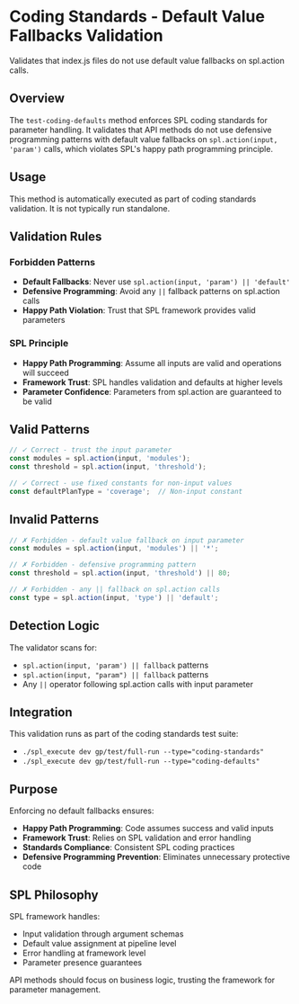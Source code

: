 # Coding Standards - Default Value Fallbacks Validation

Validates that index.js files do not use default value fallbacks on spl.action calls.

## Overview

The `test-coding-defaults` method enforces SPL coding standards for parameter handling. It validates that API methods do not use defensive programming patterns with default value fallbacks on `spl.action(input, 'param')` calls, which violates SPL's happy path programming principle.

## Usage

This method is automatically executed as part of coding standards validation. It is not typically run standalone.

## Validation Rules

### Forbidden Patterns
- **Default Fallbacks**: Never use `spl.action(input, 'param') || 'default'`
- **Defensive Programming**: Avoid any `||` fallback patterns on spl.action calls
- **Happy Path Violation**: Trust that SPL framework provides valid parameters

### SPL Principle
- **Happy Path Programming**: Assume all inputs are valid and operations will succeed
- **Framework Trust**: SPL handles validation and defaults at higher levels
- **Parameter Confidence**: Parameters from spl.action are guaranteed to be valid

## Valid Patterns

```javascript
// ✓ Correct - trust the input parameter
const modules = spl.action(input, 'modules');
const threshold = spl.action(input, 'threshold');

// ✓ Correct - use fixed constants for non-input values
const defaultPlanType = 'coverage';  // Non-input constant
```

## Invalid Patterns

```javascript
// ✗ Forbidden - default value fallback on input parameter
const modules = spl.action(input, 'modules') || '*';

// ✗ Forbidden - defensive programming pattern
const threshold = spl.action(input, 'threshold') || 80;

// ✗ Forbidden - any || fallback on spl.action calls
const type = spl.action(input, 'type') || 'default';
```

## Detection Logic

The validator scans for:
- `spl.action(input, 'param') || fallback` patterns
- `spl.action(input, "param") || fallback` patterns  
- Any `||` operator following spl.action calls with input parameter

## Integration

This validation runs as part of the coding standards test suite:

- `./spl_execute dev gp/test/full-run --type="coding-standards"`
- `./spl_execute dev gp/test/full-run --type="coding-defaults"`

## Purpose

Enforcing no default fallbacks ensures:
- **Happy Path Programming**: Code assumes success and valid inputs
- **Framework Trust**: Relies on SPL validation and error handling
- **Standards Compliance**: Consistent SPL coding practices
- **Defensive Programming Prevention**: Eliminates unnecessary protective code

## SPL Philosophy

SPL framework handles:
- Input validation through argument schemas
- Default value assignment at pipeline level
- Error handling at framework level
- Parameter presence guarantees

API methods should focus on business logic, trusting the framework for parameter management.